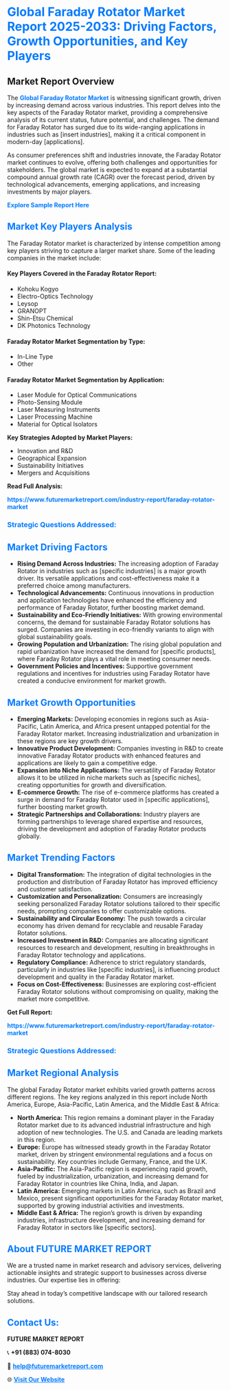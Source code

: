 <h1 style="color: #007BFF;">Global Faraday Rotator Market Report 2025-2033: Driving Factors, Growth Opportunities, and Key Players</h1>

<section id="overview">
<h2>Market Report Overview</h2>
<p>The <a href="https://www.futuremarketreport.com/industry-report/faraday-rotator-market" style="color: #007BFF; text-decoration: none;"><strong>Global Faraday Rotator Market</strong></a> is witnessing significant growth, driven by increasing demand across various industries. This report delves into the key aspects of the Faraday Rotator market, providing a comprehensive analysis of its current status, future potential, and challenges. The demand for Faraday Rotator has surged due to its wide-ranging applications in industries such as [insert industries], making it a critical component in modern-day [applications].</p>
<p>As consumer preferences shift and industries innovate, the Faraday Rotator market continues to evolve, offering both challenges and opportunities for stakeholders. The global market is expected to expand at a substantial compound annual growth rate (CAGR) over the forecast period, driven by technological advancements, emerging applications, and increasing investments by major players.</p>
</section>

<section id="overview">
<p><a href="https://www.futuremarketreport.com/request-sample/reportId=41569" style="color: #007BFF; text-decoration: none;"><strong>Explore Sample Report Here</strong></a></p>
</section>

<section id="key-players">
<h2 style="color: #007BFF;">Market Key Players Analysis</h2>
<p>The Faraday Rotator market is characterized by intense competition among key players striving to capture a larger market share. Some of the leading companies in the market include:</p>
<h4>Key Players Covered in the Faraday Rotator Report:</h4>
<ul><li>Kohoku Kogyo</li><li>Electro-Optics Technology</li><li>Leysop</li><li>GRANOPT</li><li>Shin-Etsu Chemical</li><li>DK Photonics Technology</li></ul>
<h4>Faraday Rotator Market Segmentation by Type:</h4>
<ul><li>In-Line Type</li><li>Other</li></ul>

<h4>Faraday Rotator Market Segmentation by Application:</h4>
<ul><li>Laser Module for Optical Communications</li><li>Photo-Sensing Module</li><li>Laser Measuring Instruments</li><li>Laser Processing Machine</li><li>Material for Optical Isolators</li></ul>
<p><strong>Key Strategies Adopted by Market Players:</strong></p>
<ul>
<li>Innovation and R&D</li>
<li>Geographical Expansion</li>
<li>Sustainability Initiatives</li>
<li>Mergers and Acquisitions</li>
</ul>
</section>

<section>
<p><strong>Read Full Analysis: </strong></p><a href="https://www.futuremarketreport.com/industry-report/faraday-rotator-market" style="color: #007BFF; text-decoration: none;"><strong>https://www.futuremarketreport.com/industry-report/faraday-rotator-market</strong></a>
<h3 style="color: #007BFF;">Strategic Questions Addressed:</h3>
</section>

<section id="driving-factors">
<h2 style="color: #007BFF;">Market Driving Factors</h2>
<ul>
<li><strong>Rising Demand Across Industries:</strong> The increasing adoption of Faraday Rotator in industries such as [specific industries] is a major growth driver. Its versatile applications and cost-effectiveness make it a preferred choice among manufacturers.</li>
<li><strong>Technological Advancements:</strong> Continuous innovations in production and application technologies have enhanced the efficiency and performance of Faraday Rotator, further boosting market demand.</li>
<li><strong>Sustainability and Eco-Friendly Initiatives:</strong> With growing environmental concerns, the demand for sustainable Faraday Rotator solutions has surged. Companies are investing in eco-friendly variants to align with global sustainability goals.</li>
<li><strong>Growing Population and Urbanization:</strong> The rising global population and rapid urbanization have increased the demand for [specific products], where Faraday Rotator plays a vital role in meeting consumer needs.</li>
<li><strong>Government Policies and Incentives:</strong> Supportive government regulations and incentives for industries using Faraday Rotator have created a conducive environment for market growth.</li>
</ul>
</section>

<section id="growth-opportunities">
<h2 style="color: #007BFF;">Market Growth Opportunities</h2>
<ul>
<li><strong>Emerging Markets:</strong> Developing economies in regions such as Asia-Pacific, Latin America, and Africa present untapped potential for the Faraday Rotator market. Increasing industrialization and urbanization in these regions are key growth drivers.</li>
<li><strong>Innovative Product Development:</strong> Companies investing in R&D to create innovative Faraday Rotator products with enhanced features and applications are likely to gain a competitive edge.</li>
<li><strong>Expansion into Niche Applications:</strong> The versatility of Faraday Rotator allows it to be utilized in niche markets such as [specific niches], creating opportunities for growth and diversification.</li>
<li><strong>E-commerce Growth:</strong> The rise of e-commerce platforms has created a surge in demand for Faraday Rotator used in [specific applications], further boosting market growth.</li>
<li><strong>Strategic Partnerships and Collaborations:</strong> Industry players are forming partnerships to leverage shared expertise and resources, driving the development and adoption of Faraday Rotator products globally.</li>
</ul>
</section>

<section id="trending-factors">
<h2 style="color: #007BFF;">Market Trending Factors</h2>
<ul>
<li><strong>Digital Transformation:</strong> The integration of digital technologies in the production and distribution of Faraday Rotator has improved efficiency and customer satisfaction.</li>
<li><strong>Customization and Personalization:</strong> Consumers are increasingly seeking personalized Faraday Rotator solutions tailored to their specific needs, prompting companies to offer customizable options.</li>
<li><strong>Sustainability and Circular Economy:</strong> The push towards a circular economy has driven demand for recyclable and reusable Faraday Rotator solutions.</li>
<li><strong>Increased Investment in R&D:</strong> Companies are allocating significant resources to research and development, resulting in breakthroughs in Faraday Rotator technology and applications.</li>
<li><strong>Regulatory Compliance:</strong> Adherence to strict regulatory standards, particularly in industries like [specific industries], is influencing product development and quality in the Faraday Rotator market.</li>
<li><strong>Focus on Cost-Effectiveness:</strong> Businesses are exploring cost-efficient Faraday Rotator solutions without compromising on quality, making the market more competitive.</li>
</ul>
</section>

<section>
<p><strong>Get Full Report: </strong></p><a href="https://www.futuremarketreport.com/industry-report/faraday-rotator-market" style="color: #007BFF; text-decoration: none;"><strong>https://www.futuremarketreport.com/industry-report/faraday-rotator-market</strong></a>
<h3 style="color: #007BFF;">Strategic Questions Addressed:</h3>
</section>


<section id="regional-analysis">
<h2 style="color: #007BFF;">Market Regional Analysis</h2>
<p>The global Faraday Rotator market exhibits varied growth patterns across different regions. The key regions analyzed in this report include North America, Europe, Asia-Pacific, Latin America, and the Middle East & Africa:</p>
<ul>
<li><strong>North America:</strong> This region remains a dominant player in the Faraday Rotator market due to its advanced industrial infrastructure and high adoption of new technologies. The U.S. and Canada are leading markets in this region.</li>
<li><strong>Europe:</strong> Europe has witnessed steady growth in the Faraday Rotator market, driven by stringent environmental regulations and a focus on sustainability. Key countries include Germany, France, and the U.K.</li>
<li><strong>Asia-Pacific:</strong> The Asia-Pacific region is experiencing rapid growth, fueled by industrialization, urbanization, and increasing demand for Faraday Rotator in countries like China, India, and Japan.</li>
<li><strong>Latin America:</strong> Emerging markets in Latin America, such as Brazil and Mexico, present significant opportunities for the Faraday Rotator market, supported by growing industrial activities and investments.</li>
<li><strong>Middle East & Africa:</strong> The region’s growth is driven by expanding industries, infrastructure development, and increasing demand for Faraday Rotator in sectors like [specific sectors].</li>
</ul>
</section>

<footer>
<h2 style="color: #007BFF;">About FUTURE MARKET REPORT</h2>
<p>We are a trusted name in market research and advisory services, delivering actionable insights and strategic support to businesses across diverse industries. Our expertise lies in offering:</p>

<p>Stay ahead in today’s competitive landscape with our tailored research solutions.</p>

<h2 style="color: #007BFF;">Contact Us:</h2>
<p><strong>FUTURE MARKET REPORT</strong></p>
<p>📞 <strong>+91 (883) 074-8030</strong></p>
<p>📧 <strong><a href="mailto:help@futuremarketreport.com" style="color: #007BFF;">help@futuremarketreport.com</a></strong></p>
<p>🌐 <strong><a href="https://www.futuremarketreport.com/" style="color: #007BFF;">Visit Our Website</a></strong></p>
</footer>